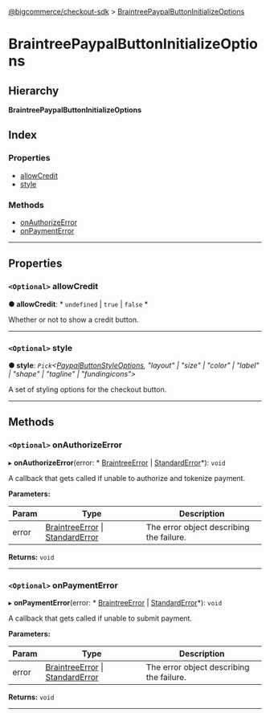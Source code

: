 [@bigcommerce/checkout-sdk](../README.md) > [BraintreePaypalButtonInitializeOptions](../interfaces/braintreepaypalbuttoninitializeoptions.md)

# BraintreePaypalButtonInitializeOptions

## Hierarchy

**BraintreePaypalButtonInitializeOptions**

## Index

### Properties

* [allowCredit](braintreepaypalbuttoninitializeoptions.md#allowcredit)
* [style](braintreepaypalbuttoninitializeoptions.md#style)

### Methods

* [onAuthorizeError](braintreepaypalbuttoninitializeoptions.md#onauthorizeerror)
* [onPaymentError](braintreepaypalbuttoninitializeoptions.md#onpaymenterror)

---

## Properties

<a id="allowcredit"></a>

### `<Optional>` allowCredit

**● allowCredit**: * `undefined` &#124; `true` &#124; `false`
*

Whether or not to show a credit button.

___
<a id="style"></a>

### `<Optional>` style

**● style**: *`Pick`<[PaypalButtonStyleOptions](paypalbuttonstyleoptions.md),  "layout" &#124; "size" &#124; "color" &#124; "label" &#124; "shape" &#124; "tagline" &#124; "fundingicons">*

A set of styling options for the checkout button.

___

## Methods

<a id="onauthorizeerror"></a>

### `<Optional>` onAuthorizeError

▸ **onAuthorizeError**(error: * [BraintreeError](braintreeerror.md) &#124; [StandardError](../classes/standarderror.md)*): `void`

A callback that gets called if unable to authorize and tokenize payment.

**Parameters:**

| Param | Type | Description |
| ------ | ------ | ------ |
| error |  [BraintreeError](braintreeerror.md) &#124; [StandardError](../classes/standarderror.md)|  The error object describing the failure. |

**Returns:** `void`

___
<a id="onpaymenterror"></a>

### `<Optional>` onPaymentError

▸ **onPaymentError**(error: * [BraintreeError](braintreeerror.md) &#124; [StandardError](../classes/standarderror.md)*): `void`

A callback that gets called if unable to submit payment.

**Parameters:**

| Param | Type | Description |
| ------ | ------ | ------ |
| error |  [BraintreeError](braintreeerror.md) &#124; [StandardError](../classes/standarderror.md)|  The error object describing the failure. |

**Returns:** `void`

___

